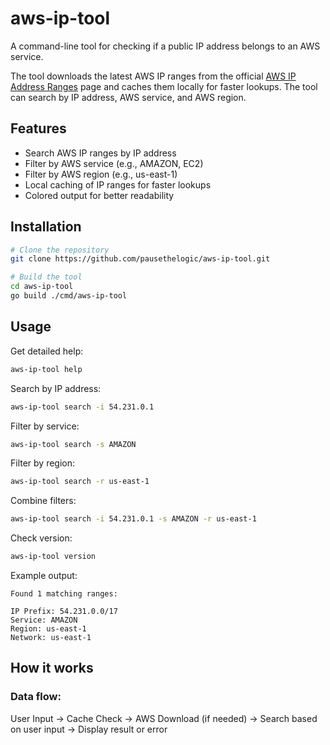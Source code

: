 # aws-ip-tool

A command-line tool for checking if a public IP address belongs to an AWS service.

The tool downloads the latest AWS IP ranges from the official [AWS IP Address Ranges](https://ip-ranges.amazonaws.com/ip-ranges.json) page and caches them locally for faster lookups. The tool can search by IP address, AWS service, and AWS region.

## Features

- Search AWS IP ranges by IP address
- Filter by AWS service (e.g., AMAZON, EC2)
- Filter by AWS region (e.g., us-east-1)
- Local caching of IP ranges for faster lookups
- Colored output for better readability

## Installation

```bash
# Clone the repository
git clone https://github.com/pausethelogic/aws-ip-tool.git

# Build the tool
cd aws-ip-tool
go build ./cmd/aws-ip-tool
```

## Usage

Get detailed help:
```bash
aws-ip-tool help
```

Search by IP address:
```bash
aws-ip-tool search -i 54.231.0.1
```

Filter by service:
```bash
aws-ip-tool search -s AMAZON
```

Filter by region:
```bash
aws-ip-tool search -r us-east-1
```

Combine filters:
```bash
aws-ip-tool search -i 54.231.0.1 -s AMAZON -r us-east-1
```

Check version:
```bash
aws-ip-tool version
```

Example output:
```
Found 1 matching ranges:

IP Prefix: 54.231.0.0/17
Service: AMAZON
Region: us-east-1
Network: us-east-1
```

## How it works

### Data flow: 

User Input -> Cache Check -> AWS Download (if needed) -> Search based on user input -> Display result or error

